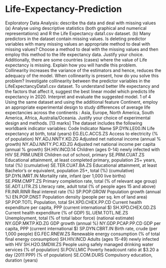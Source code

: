 # Life-Expectancy-Prediction
Exploratory Data Analysis: describe tha data and deal with missing values (a) Analyse using descriptive statistics (both graphical and numerical representations) and R the Life Expectancy data1.csv dataset. (b) Many predictors in the dataset contain missing values. Is deleting predictor variables with many missing values an appropriate method to deal with missing values? Choose a method to deal with the missing values and then employ this method to the life expectancy data. Justify your choice. Additionally, there are some countries (cases) where the value of Life expectancy is missing. Explain how you will handle this problem.
Collinearity increases the variance of the estimators and hence, reduces the adequacy of the model. When collinearity is present, how do you solve this problem? Investigate collinearity between the predictor variables in the LifeExpectancyData1.csv dataset.
To understand better life expectancy and the factors that affect it, suggest the best linear model which predicts life expectancy in 2020. Interpret and evaluate the suggested model. 1 of 4
Using the same dataset and using the additional feature Continent, employ an appropriate experimental design to study differences of average life expectancies across the continents : Asia, Europe, North America, South America, Africa, Australia/Oceania. Justify your choice of experimental design and methods. [13 marks] The dataset includes the following worldbank indicator variables: Code Indicator Name SP.DYN.LE00.IN Life expectancy at birth, total (years) EG.ELC.ACCS.ZS Access to electricity (% of population) NY.ADJ.NNTY.KD.ZG Adjusted net national income (annual % growth) NY.ADJ.NNTY.PC.KD.ZG Adjusted net national income per capita (annual % growth) SH.HIV.INCD.14 Children (ages 0-14) newly infected with HIV SE.PRM.UNER Children out of school, primary SE.PRM.CUAT.ZS Educational attainment, at least completed primary, population 25+ years, total (%) (cumulative) SE.TER.CUAT.BA.ZS Educational attainment, at least Bachelor’s or equivalent, population 25+, total (%) (cumulative) SP.DYN.IMRT.IN Mortality rate, infant (per 1,000 live births) SE.PRM.CMPT.ZS Primary completion rate, total (% of relevant age group) SE.ADT.LITR.ZS Literacy rate, adult total (% of people ages 15 and above) FR.INR.RINR Real interest rate (%) SP.POP.GROW Population growth (annual %) EN.POP.DNST Population density (people per sq. km of land area) SP.POP.TOTL Population, total SH.XPD.CHEX.PP.CD Current health expenditure per capita, PPP (current international $) SH.XPD.CHEX.GD.ZS Current health expenditure (% of GDP) SL.UEM.TOTL.NE.ZS Unemployment, total (% of total labor force) (national estimate) NY.GDP.MKTP.KD.ZG GDP growth (annual %) NY.GDP.PCAP.PP.CD GDP per capita, PPP (current international $) SP.DYN.CBRT.IN Birth rate, crude (per 1,000 people) EG.FEC.RNEW.ZS Renewable energy consumption (% of total final energy consumption) SH.HIV.INCD Adults (ages 15-49) newly infected with HIV SH.H2O.SMDW.ZS People using safely managed drinking water services (% of population) SI.POV.LMIC Poverty headcount ratio at $3.20 a day (2011 PPP) (% of population) SE.COM.DURS Compulsory education, duration (years)
